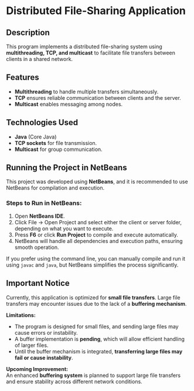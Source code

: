 # Distributed File-Sharing Application  

## Description  
This program implements a distributed file-sharing system using **multithreading, TCP, and multicast** to facilitate file transfers between clients in a shared network.  

## Features  
-  **Multithreading** to handle multiple transfers simultaneously.  
-  **TCP** ensures reliable communication between clients and the server.  
-  **Multicast** enables messaging among nodes.  

## Technologies Used  
- **Java** (Core Java)  
- **TCP sockets** for file transmission.  
- **Multicast** for group communication.

## Running the Project in NetBeans  

This project was developed using **NetBeans**, and it is recommended to use NetBeans for compilation and execution.  

### Steps to Run in NetBeans:  
1. Open **NetBeans IDE**.  
2. Click File → Open Project and select either the client or server folder, depending on what you want to execute.
3. Press **F6** or click **Run Project** to compile and execute automatically.  
4. NetBeans will handle all dependencies and execution paths, ensuring smooth operation.  

If you prefer using the command line, you can manually compile and run it using `javac` and `java`, but NetBeans simplifies the process significantly.

## Important Notice  

Currently, this application is optimized for **small file transfers**. Large file transfers may encounter issues due to the lack of a **buffering mechanism**.  

 **Limitations:**  
- The program is designed for small files, and sending large files may cause errors or instability. 
- A buffer implementation is **pending**, which will allow efficient handling of larger files.  
- Until the buffer mechanism is integrated, **transferring large files may fail or cause instability**.  

 **Upcoming Improvement:**  
An enhanced **buffering system** is planned to support large file transfers and ensure stability across different network conditions. 

